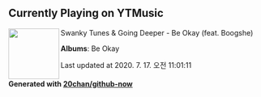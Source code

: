 ## Currently Playing on YTMusic

[<img align="left" width="100" src="https://lh3.googleusercontent.com/tXR2yAvSYOLB6YGLCHARbVl6PzN6Pm9IsMmdw6e4W0X-D-zdDTMBawIXt-uN9rnawjsUuj1gvFJfCh3W">](https://music.youtube.com/channel/UCwXtV-tuXm-CCc495AyZp6w)

Swanky Tunes & Going Deeper - Be Okay (feat. Boogshe)

**Albums**: Be Okay

Last updated at 2020. 7. 17. 오전 11:01:11

#### Generated with [20chan/github-now](https://github.com/20chan/github-now)


<!--
**20chan/20chan** is a ✨ _special_ ✨ repository because its `README.md` (this file) appears on your GitHub profile.

Here are some ideas to get you started:

- 🔭 I’m currently working on ...
- 🌱 I’m currently learning ...
- 👯 I’m looking to collaborate on ...
- 🤔 I’m looking for help with ...
- 💬 Ask me about ...
- 📫 How to reach me: ...
- 😄 Pronouns: ...
- ⚡ Fun fact: ...
-->
